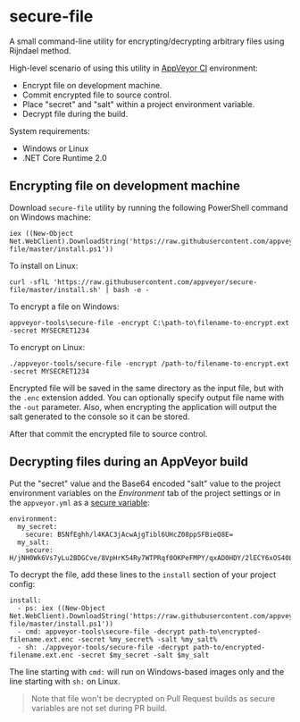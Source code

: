 # secure-file

A small command-line utility for encrypting/decrypting arbitrary files using Rijndael method.

High-level scenario of using this utility in [AppVeyor CI](http://www.appveyor.com) environment:

- Encrypt file on development machine.
- Commit encrypted file to source control.
- Place "secret" and "salt" within a project environment variable.
- Decrypt file during the build.

System requirements:

* Windows or Linux
* .NET Core Runtime 2.0

## Encrypting file on development machine

Download `secure-file` utility by running the following PowerShell command on Windows machine:

    iex ((New-Object Net.WebClient).DownloadString('https://raw.githubusercontent.com/appveyor/secure-file/master/install.ps1'))

To install on Linux:

    curl -sflL 'https://raw.githubusercontent.com/appveyor/secure-file/master/install.sh' | bash -e -

To encrypt a file on Windows:

    appveyor-tools\secure-file -encrypt C:\path-to\filename-to-encrypt.ext -secret MYSECRET1234

To encrypt on Linux:

    ./appveyor-tools/secure-file -encrypt /path-to/filename-to-encrypt.ext -secret MYSECRET1234

Encrypted file will be saved in the same directory as the input file, but with the `.enc` extension added. You can optionally specify output file name with the `-out` parameter. Also, when encrypting the application will output the salt generated to the console so it can be stored.

After that commit the encrypted file to source control.


## Decrypting files during an AppVeyor build

Put the "secret" value and the Base64 encoded "salt" value to the project environment variables on the _Environment_ tab of the project settings or in the `appveyor.yml` as a [secure variable](https://ci.appveyor.com/tools/encrypt):

```
environment:
  my_secret:
    secure: BSNfEghh/l4KAC3jAcwAjgTibl6UHcZ08ppSFBieQ8E=
  my_salt:
    secure: H/jNH0Wk6Vs7yLu2BDGCve/8VpHrK54Ry7WTPRqf0OKPeFMPY/qxAD0HDY/2lECY6xOS40LozjLgtLkAZdPdHg==
```

To decrypt the file, add these lines to the `install` section of your project config:

```
install:
  - ps: iex ((New-Object Net.WebClient).DownloadString('https://raw.githubusercontent.com/appveyor/secure-file/master/install.ps1'))
  - cmd: appveyor-tools\secure-file -decrypt path-to\encrypted-filename.ext.enc -secret %my_secret% -salt %my_salt%
  - sh: ./appveyor-tools/secure-file -decrypt path-to/encrypted-filename.ext.enc -secret $my_secret -salt $my_salt
```

The line starting with `cmd:` will run on Windows-based images only and the line starting with `sh:` on Linux.

> Note that file won't be decrypted on Pull Request builds as secure variables are not set during PR build.

